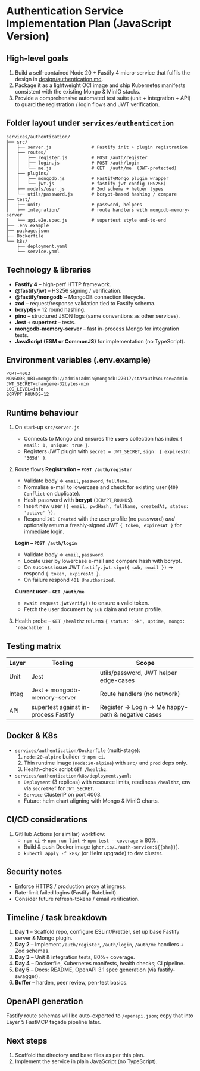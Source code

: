 # Authentication Service Implementation Plan (JavaScript Version)

## High-level goals
1. Build a self-contained Node 20 + Fastify 4 micro-service that fulfils the design in [design/authentication.md](../../design/authentication.md).
2. Package it as a lightweight OCI image and ship Kubernetes manifests consistent with the existing Mongo & MinIO stacks.
3. Provide a comprehensive automated test suite (unit + integration + API) to guard the registration / login flows and JWT verification.

## Folder layout under `services/authentication`
```
services/authentication/
├── src/
│   ├── server.js               # Fastify init + plugin registration
│   ├── routes/
│   │   ├── register.js         # POST /auth/register
│   │   ├── login.js            # POST /auth/login
│   │   └── me.js               # GET  /auth/me  (JWT-protected)
│   ├── plugins/
│   │   ├── mongodb.js          # FastifyMongo plugin wrapper
│   │   └── jwt.js              # fastify-jwt config (HS256)
│   ├── models/user.js          # Zod schema + helper types
│   └── utils/password.js       # bcrypt-based hashing / compare
├── test/
│   ├── unit/                   # password, helpers
│   ├── integration/            # route handlers with mongodb-memory-server
│   └── api.e2e.spec.js         # supertest style end-to-end
├── .env.example
├── package.json
├── Dockerfile
└── k8s/
    ├── deployment.yaml
    └── service.yaml
```

## Technology & libraries
- **Fastify 4** – high-perf HTTP framework.
- **@fastify/jwt** – HS256 signing / verification.
- **@fastify/mongodb** – MongoDB connection lifecycle.
- **zod** – request/response validation tied to Fastify schema.
- **bcryptjs** – 12 round hashing.
- **pino** – structured JSON logs (same conventions as other services).
- **Jest + supertest** – tests.
- **mongodb-memory-server** – fast in-process Mongo for integration tests.
- **JavaScript (ESM or CommonJS)** for implementation (no TypeScript).

## Environment variables (.env.example)
```
PORT=4003
MONGODB_URI=mongodb://admin:admin@mongodb:27017/sta?authSource=admin
JWT_SECRET=changeme-32bytes-min
LOG_LEVEL=info
BCRYPT_ROUNDS=12
```

## Runtime behaviour
1. On start-up `src/server.js`
   - Connects to Mongo and ensures the **`users`** collection has index `{ email: 1, unique: true }`.
   - Registers JWT plugin with `secret = JWT_SECRET`, `sign: { expiresIn: '365d' }`.

2. Route flows
   **Registration – `POST /auth/register`**
   - Validate body ⇒ `email`, `password`, `fullName`.
   - Normalise e-mail to lowercase and check for existing user (`409 Conflict` on duplicate).
   - Hash password with **bcrypt** (`BCRYPT_ROUNDS`).
   - Insert new user `({ email, pwdHash, fullName, createdAt, status: 'active' })`.
   - Respond `201 Created` with the user profile (no password) *and* optionally return a freshly-signed JWT `{ token, expiresAt }` for immediate login.

   **Login – `POST /auth/login`**
   - Validate body ⇒ `email`, `password`.
   - Locate user by lowercase e-mail and compare hash with bcrypt.
   - On success issue JWT `fastify.jwt.sign({ sub, email })` → respond `{ token, expiresAt }`.
   - On failure respond `401 Unauthorized`.

   **Current user – `GET /auth/me`**
   - `await request.jwtVerify()` to ensure a valid token.
   - Fetch the user document by `sub` claim and return profile.

3. Health probe – `GET /healthz` returns `{ status: 'ok', uptime, mongo: 'reachable' }`.

## Testing matrix
| Layer | Tooling | Scope |
|-------|---------|-------|
| Unit  | Jest    | utils/password, JWT helper edge-cases |
| Integ | Jest + mongodb-memory-server | Route handlers (no network) |
| API   | supertest against in-process Fastify | Register → Login → Me happy-path & negative cases |

## Docker & K8s
- `services/authentication/Dockerfile` (multi-stage):
  1. `node:20-alpine` builder → `npm ci`.
  2. Thin runtime image (`node:20-alpine`) with `src/` and `prod` deps only.
  3. Health-check script `GET /healthz`.
- `services/authentication/k8s/deployment.yaml`:
  - `Deployment` (3 replicas) with resource limits, readiness `/healthz`, env via `secretRef` for `JWT_SECRET`.
  - `Service` ClusterIP on port 4003.
  - Future: helm chart aligning with Mongo & MinIO charts.

## CI/CD considerations
1. GitHub Actions (or similar) workflow:
   - `npm ci` → `npm run lint` → `npm test --coverage` ≥ 80%.
   - Build & push Docker image (`ghcr.io/…/auth-service:${{sha}}`).
   - `kubectl apply -f k8s/` (or Helm upgrade) to dev cluster.

## Security notes
- Enforce HTTPS / production proxy at ingress.
- Rate-limit failed logins (Fastify-RateLimit).
- Consider future refresh-tokens / email verification.

## Timeline / task breakdown
1. **Day 1** – Scaffold repo, configure ESLint/Prettier, set up base Fastify server & Mongo plugin.
2. **Day 2** – Implement `/auth/register`, `/auth/login`, `/auth/me` handlers + Zod schemas.
3. **Day 3** – Unit & integration tests, 80%+ coverage.
4. **Day 4** – Dockerfile, Kubernetes manifests, health checks; CI pipeline.
5. **Day 5** – Docs: README, OpenAPI 3.1 spec generation (via fastify-swagger).
6. **Buffer** – harden, peer review, pen-test basics.

## OpenAPI generation
Fastify route schemas will be auto-exported to `/openapi.json`; copy that into Layer 5 FastMCP façade pipeline later.

## Next steps
1. Scaffold the directory and base files as per this plan.
2. Implement the service in plain JavaScript (no TypeScript).